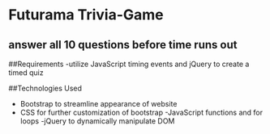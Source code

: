 # Futurama Trivia-Game

## answer all 10 questions before time runs out

##Requirements
-utilize JavaScript timing events and jQuery to create a timed quiz

##Technologies Used
- Bootstrap to streamline appearance of website
- CSS for further customization of bootstrap
-JavaScript functions and for loops
-jQuery to dynamically manipulate DOM
